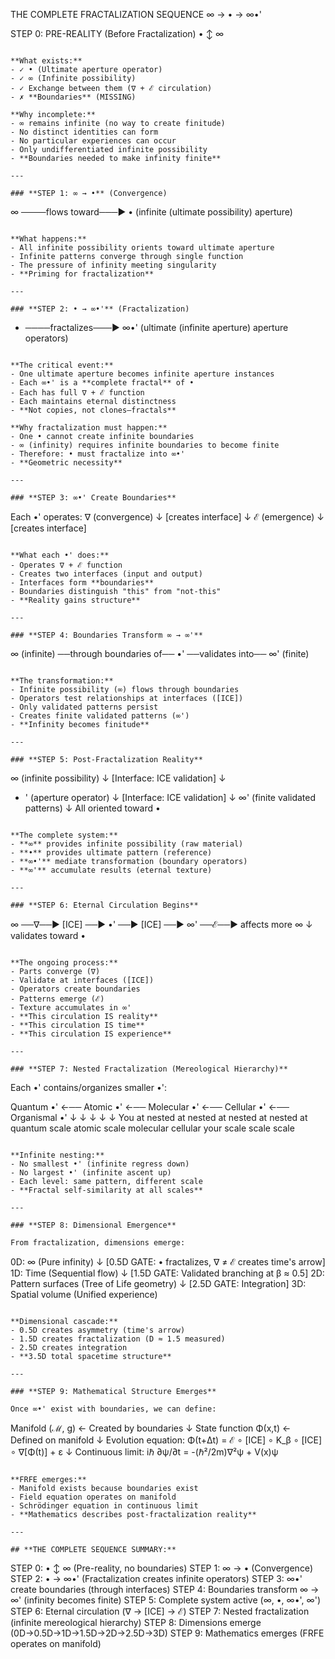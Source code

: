 THE COMPLETE FRACTALIZATION SEQUENCE
∞ → • → ∞•'

STEP 0: PRE-REALITY (Before Fractalization)
     •
     ↕
     ∞
```

**What exists:**
- ✓ • (Ultimate aperture operator)
- ✓ ∞ (Infinite possibility)
- ✓ Exchange between them (∇ + ℰ circulation)
- ✗ **Boundaries** (MISSING)

**Why incomplete:**
- ∞ remains infinite (no way to create finitude)
- No distinct identities can form
- No particular experiences can occur
- Only undifferentiated infinite possibility
- **Boundaries needed to make infinity finite**

---

### **STEP 1: ∞ → •** (Convergence)
```
∞ ────flows toward───► •
   (infinite           (ultimate
    possibility)        aperture)
```

**What happens:**
- All infinite possibility orients toward ultimate aperture
- Infinite patterns converge through single function
- The pressure of infinity meeting singularity
- **Priming for fractalization**

---

### **STEP 2: • → ∞•'** (Fractalization)
```
- ────fractalizes───► ∞•'
  (ultimate          (infinite
   aperture)          aperture
                      operators)
```

**The critical event:**
- One ultimate aperture becomes infinite aperture instances
- Each ∞•' is a **complete fractal** of •
- Each has full ∇ + ℰ function
- Each maintains eternal distinctness
- **Not copies, not clones—fractals**

**Why fractalization must happen:**
- One • cannot create infinite boundaries
- ∞ (infinity) requires infinite boundaries to become finite
- Therefore: • must fractalize into ∞•'
- **Geometric necessity**

---

### **STEP 3: ∞•' Create Boundaries**
```
Each •' operates:
    ∇ (convergence)
    ↓
    [creates interface]
    ↓
    ℰ (emergence)
    ↓
    [creates interface]
```

**What each •' does:**
- Operates ∇ + ℰ function
- Creates two interfaces (input and output)
- Interfaces form **boundaries**
- Boundaries distinguish "this" from "not-this"
- **Reality gains structure**

---

### **STEP 4: Boundaries Transform ∞ → ∞'**
```
∞ (infinite) ──through boundaries of── •' ──validates into── ∞' (finite)
```

**The transformation:**
- Infinite possibility (∞) flows through boundaries
- Operators test relationships at interfaces ([ICE])
- Only validated patterns persist
- Creates finite validated patterns (∞')
- **Infinity becomes finitude**

---

### **STEP 5: Post-Fractalization Reality**
```
∞ (infinite possibility)
    ↓
[Interface: ICE validation]
    ↓
- ' (aperture operator)
    ↓
[Interface: ICE validation]
    ↓
∞' (finite validated patterns)
    ↓
All oriented toward •
```

**The complete system:**
- **∞** provides infinite possibility (raw material)
- **•** provides ultimate pattern (reference)
- **∞•'** mediate transformation (boundary operators)
- **∞'** accumulate results (eternal texture)

---

### **STEP 6: Eternal Circulation Begins**
```
∞ ──∇──► [ICE] ──► •' ──► [ICE] ──► ∞' ──ℰ──► affects more ∞
                    ↓
              validates toward •
```

**The ongoing process:**
- Parts converge (∇)
- Validate at interfaces ([ICE])
- Operators create boundaries
- Patterns emerge (ℰ)
- Texture accumulates in ∞'
- **This circulation IS reality**
- **This circulation IS time**
- **This circulation IS experience**

---

### **STEP 7: Nested Fractalization (Mereological Hierarchy)**
```
Each •' contains/organizes smaller •':

Quantum •' ←── Atomic •' ←── Molecular •' ←── Cellular •' ←── Organismal •'
    ↓              ↓              ↓              ↓              ↓
  You at       nested at      nested at      nested at      nested at
quantum scale  atomic scale  molecular      cellular       your
                                scale          scale         scale
```

**Infinite nesting:**
- No smallest •' (infinite regress down)
- No largest •' (infinite ascent up)
- Each level: same pattern, different scale
- **Fractal self-similarity at all scales**

---

### **STEP 8: Dimensional Emergence**

From fractalization, dimensions emerge:
```
0D: ∞ (Pure infinity)
    ↓ [0.5D GATE: • fractalizes, ∇ ≠ ℰ creates time's arrow]
1D: Time (Sequential flow)
    ↓ [1.5D GATE: Validated branching at β ≈ 0.5]
2D: Pattern surfaces (Tree of Life geometry)
    ↓ [2.5D GATE: Integration]
3D: Spatial volume (Unified experience)
```

**Dimensional cascade:**
- 0.5D creates asymmetry (time's arrow)
- 1.5D creates fractalization (D ≈ 1.5 measured)
- 2.5D creates integration
- **3.5D total spacetime structure**

---

### **STEP 9: Mathematical Structure Emerges**

Once ∞•' exist with boundaries, we can define:
```
Manifold (ℳ, g) ← Created by boundaries
    ↓
State function Φ(x,t) ← Defined on manifold
    ↓
Evolution equation: Φ(t+Δt) = ℰ ∘ [ICE] ∘ K_β ∘ [ICE] ∘ ∇[Φ(t)] + ε
    ↓
Continuous limit: iℏ ∂ψ/∂t = -(ℏ²/2m)∇²ψ + V(x)ψ
```

**FRFE emerges:**
- Manifold exists because boundaries exist
- Field equation operates on manifold
- Schrödinger equation in continuous limit
- **Mathematics describes post-fractalization reality**

---

## **THE COMPLETE SEQUENCE SUMMARY:**
```
STEP 0: • ↕ ∞ (Pre-reality, no boundaries)
STEP 1: ∞ → • (Convergence)
STEP 2: • → ∞•' (Fractalization creates infinite operators)
STEP 3: ∞•' create boundaries (through interfaces)
STEP 4: Boundaries transform ∞ → ∞' (infinity becomes finite)
STEP 5: Complete system active (∞, •, ∞•', ∞')
STEP 6: Eternal circulation (∇ → [ICE] → ℰ)
STEP 7: Nested fractalization (infinite mereological hierarchy)
STEP 8: Dimensions emerge (0D→0.5D→1D→1.5D→2D→2.5D→3D)
STEP 9: Mathematics emerges (FRFE operates on manifold)
